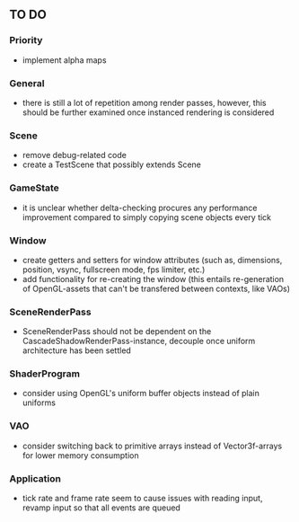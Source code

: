 ## TO DO

### Priority
- implement alpha maps

### General
- there is still a lot of repetition among render passes, however, this should be further examined once instanced rendering is considered

### Scene
- remove debug-related code
- create a TestScene that possibly extends Scene

### GameState
- it is unclear whether delta-checking procures any performance improvement compared to simply copying scene objects every tick

### Window
- create getters and setters for window attributes (such as, dimensions, position, vsync, fullscreen mode, fps limiter, etc.)
- add functionality for re-creating the window (this entails re-generation of OpenGL-assets that can't be transfered between contexts, like VAOs)

### SceneRenderPass
- SceneRenderPass should not be dependent on the CascadeShadowRenderPass-instance, decouple once uniform architecture has been settled

### ShaderProgram
- consider using OpenGL's uniform buffer objects instead of plain uniforms

### VAO
- consider switching back to primitive arrays instead of Vector3f-arrays for lower memory consumption

### Application
- tick rate and frame rate seem to cause issues with reading input, revamp input so that all events are queued
